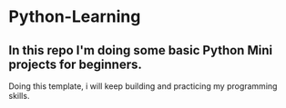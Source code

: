 # Python-Learning

In this repo I'm doing some basic Python Mini projects for beginners.
---

Doing this template, i will keep building and practicing my programming skills.
